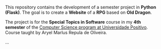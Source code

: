 This repository contains the development of a semester project in **Python (Flask)**. The goal is to create a **Website** of a **RPG** based on **Old Dragon**.

The project is for the **Special Topics in Software** course in my **4th semester** of the <a href="https://cursos.up.edu.br/grad-ciencia-da-computacao-up/p" target="_blank">Computer Science program at Universidade Positivo</a>. Course taught by Aryel Marlus Repula de Oliveira.

...
